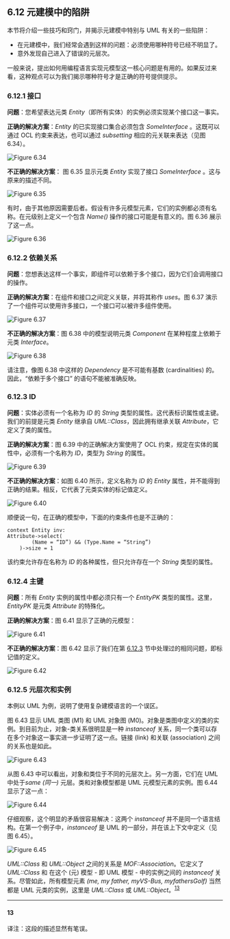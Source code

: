 ## 6.12 元建模中的陷阱
本节将介绍一些技巧和窍门，并揭示元建模中特别与 UML 有关的一些陷阱：
- 在元建模中，我们经常会遇到这样的问题：必须使用哪种符号已经不明显了。
- 意外发现自己进入了错误的元层次。

一般来说，提出如何用编程语言实现元模型这一核心问题是有用的。如果反过来看，这种观点可以为我们揭示哪种符号才是正确的符号提供提示。

### 6.12.1 接口
**问题**：您希望表达元类 *Entity*（即所有实体）的实例必须实现某个接口这一事实。

**正确的解决方案**：*Entity* 的已实现接口集合必须包含 *SomeInterface* 。这既可以通过 OCL 约束来表达，也可以通过 *subsetting* 相应的元关联来表达（见图 6.34）。

![Figure 6.34](../img/f6.34.png)

**不正确的解决方案**： 图 6.35 显示元类 *Entity* 实现了接口 *SomeInterface* 。这与原来的描述不同。

![Figure 6.35](../img/f6.35.png)

有时，由于其他原因需要后者。假设有许多元模型元素，它们的实例都必须有名称。在元级别上定义一个包含 *Name()* 操作的接口可能是有意义的。图 6.36 展示了这一点。

![Figure 6.36](../img/f6.36.png)

### 6.12.2 依赖关系
**问题**：您想表达这样一个事实，即组件可以依赖于多个接口，因为它们会调用接口的操作。

**正确的解决方案**：在组件和接口之间定义关联，并将其称作 *uses*。图 6.37 演示了一个组件可以使用许多接口，一个接口可以被许多组件使用。

![Figure 6.37](../img/f6.37.png)

**不正确的解决方案**：图 6.38 中的模型说明元类 *Component* 在某种程度上依赖于元类 *Interface*。

![Figure 6.38](../img/f6.38.png)


请注意，像图 6.38 中这样的 *Dependency* 是不可能有基数 (cardinalities) 的。因此，“依赖于多个接口” 的语句不能被准确反映。

### 6.12.3 ID
**问题**：实体必须有一个名称为 *ID* 的 *String* 类型的属性。这代表标识属性或主键。我们的前提是元类 *Entity* 继承自 *UML::Class*，因此拥有继承关联 *Attribute*，它定义了类的属性。

**正确的解决方案**：图 6.39 中的正确解决方案使用了 OCL 约束，规定在实体的属性中，必须有一个名称为 *ID*，类型为 *String* 的属性。

![Figure 6.39](../img/f6.39.png)

**不正确的解决方案**：如图 6.40 所示，定义名称为 *ID* 的 *Entity* 属性，并不能得到正确的结果。相反，它代表了元类实体的标记值定义。

![Figure 6.40](../img/f6.40.png)

顺便说一句，在正确的模型中，下面的约束条件也是不正确的：

```
context Entity inv:
Attribute->select(
        (Name = “ID”) && (Type.Name = “String”)
    )->size = 1
```

该约束允许存在名称为 *ID* 的各种属性，但只允许存在一个 *String* 类型的属性。

### 6.12.4 主键
**问题**：所有 *Entity* 实例的属性中都必须只有一个 *EntityPK* 类型的属性。这里，*EntityPK* 是元类 *Attribute* 的特殊化。

**正确的解决方案**：图 6.41 显示了正确的元模型：

![Figure 6.41](../img/f6.41.png)

**不正确的解决方案**：图 6.42 显示了我们在第 [6.12.3](#6123-id) 节中处理过的相同问题，即标记值的定义。

![Figure 6.42](../img/f6.42.png)

### 6.12.5 元层次和实例
本例以 UML 为例，说明了使用复杂建模语言的一个误区。

图 6.43 显示 UML 类图 (M1) 和 UML 对象图 (M0)。对象是类图中定义的类的实例。到目前为止，对象-类关系很明显是一种 *instanceof* 关系，同一个类可以存在多个对象这一事实进一步证明了这一点。链接 (link) 和关联 (association) 之间的关系也是如此。

![Figure 6.43](../img/f6.43.png)

从图 6.43 中可以看出，对象和类位于不同的元层次上。另一方面，它们在 UML 中处于*same (同一)* 元层。类和对象模型都是 UML 元模型元素的实例。图 6.44 显示了这一点：

![Figure 6.44](../img/f6.44.png)

仔细观察，这个明显的矛盾很容易解决：这两个 *instanceof* 并不是同一个语言结构。在第一个例子中，*instanceof* 是 UML 的一部分，并在该上下文中定义（见图 6.45）。

![Figure 6.45](../img/f6.45.png)

*UML::Class* 和 *UML::Object* 之间的关系是 *MOF::Association*。它定义了 *UML::Class* 和 在这个 (元) 模型 - 即 UML 模型 - 中的实例之间的 *instanceof* 关系。尽管如此，所有模型元素 *(me, my father, myVS-Bus, myfathersGolf)* 当然都是 UML 元类的实例，这里是 *UML::Class* 或 *UML::Object*。<sup>[13](#13)</sup>

---
#### 13
译注：这段的描述显然有笔误。
